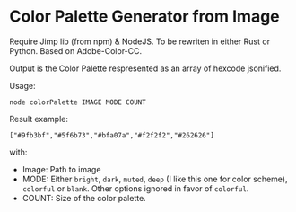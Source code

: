 # Color Palette Generator from Image

Require Jimp lib (from npm) & NodeJS. To be rewriten in either Rust or Python. Based on Adobe-Color-CC.

Output is the Color Palette respresented as an array of hexcode jsonified.

Usage:
```
node colorPalette IMAGE MODE COUNT

```

Result example:
```
["#9fb3bf","#5f6b73","#bfa07a","#f2f2f2","#262626"]
```

with:

- Image: Path to image
- MODE: Either `bright`, `dark`, `muted`, `deep` (I like this one for color scheme), `colorful` or `blank`. Other options ignored in favor of `colorful`.
- COUNT: Size of the color palette.

